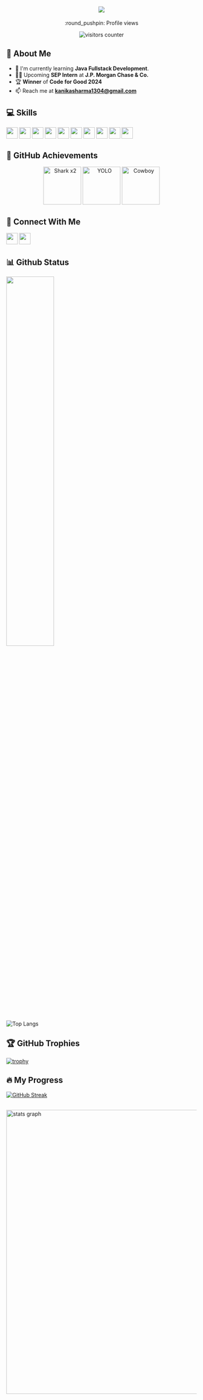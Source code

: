 <h1 align="center">
  <a href="https://git.io/typing-svg">
    <img src="https://readme-typing-svg.herokuapp.com?font=Fira+Code&weight=600&size=30&duration=4000&color=000000&center=true&vCenter=true&lines=HHHHHi,+I'm+Kanika+Sharma!+👋">
  </a>
</h1>


<p align="center">:round_pushpin: Profile views</p>
<div align="center">
    <img alt="visitors counter" src="https://profile-counter.glitch.me/Kanika0304/count.svg">
</div>

## 💮 About Me
- 🧠 I'm currently learning **Java Fullstack Development**.
- 👩‍💻 Upcoming **SEP Intern** at **J.P. Morgan Chase & Co.**
- 🏆 **Winner** of **Code for Good 2024**
- 📫 Reach me at **kanikasharma1304@gmail.com**

## 💻 Skills
<p>
<img src="https://img.shields.io/badge/Java-%23ED8B00.svg?style=for-the-badge&logo=Java&logoColor=white" height="30px">
<img src="https://img.shields.io/badge/Spring_Boot-%236DB33F.svg?style=for-the-badge&logo=springboot&logoColor=white" height="30px">
<img src="https://img.shields.io/badge/React-%2320232a.svg?style=for-the-badge&logo=react&logoColor=%2361DAFB" height="30px">
<img src="https://img.shields.io/badge/HTML-%23E34F26.svg?style=for-the-badge&logo=html5&logoColor=white" height="30px">
<img src="https://img.shields.io/badge/CSS-%231572B6.svg?style=for-the-badge&logo=css3&logoColor=white" height="30px">
<img src="https://img.shields.io/badge/JavaScript-%23323330.svg?style=for-the-badge&logo=javascript&logoColor=%23F7DF1E" height="30px">
<img src="https://img.shields.io/badge/MySQL-%234479A1.svg?style=for-the-badge&logo=mysql&logoColor=white" height="30px">
<img src="https://img.shields.io/badge/Python-%233776AB.svg?style=for-the-badge&logo=python&logoColor=white" height="30px">
<img src="https://img.shields.io/badge/Postman-%23FF6C37.svg?style=for-the-badge&logo=postman&logoColor=white" height="30px">
<img src="https://img.shields.io/badge/JIRA-%230A0FFF.svg?style=for-the-badge&logo=jira&logoColor=white" height="30px">
</p>

## 🏅 GitHub Achievements
<p align="center">
  <img src="https://github.githubassets.com/images/modules/profile/achievements/pull-shark-default.png" height="100px" alt="Shark x2" />
  <img src="https://github.githubassets.com/images/modules/profile/achievements/yolo-default.png" height="100px" alt="YOLO" />
  <img src="https://github.githubassets.com/images/modules/profile/achievements/quickdraw-default.png" height="100px" alt="Cowboy" />
</p>


## 👥 Connect With Me
<p>
<a href="https://www.linkedin.com/in/kanika-sharma-100401249/"><img src="https://img.shields.io/badge/linkedin-%230077B5.svg?style=for-the-badge&logo=linkedin&logoColor=white" height="30px"></a>
<a href="mailto:kanikasharma1304@gmail.com"><img src="https://img.shields.io/badge/Email-%23D14836.svg?style=for-the-badge&logo=gmail&logoColor=white" height="30px"></a>
</p>

## 📊 Github Status

<a href="https://github.com/Kanika0304"><img width="50%" src="https://github-readme-stats.vercel.app/api?username=Kanika0304&theme=radical&title_color=ff3068"></a>

![Top Langs](https://github-readme-stats.vercel.app/api/top-langs/?username=Kanika0304&hide_progress=true&theme=radical)

## 🏆 GitHub Trophies

[![trophy](https://github-profile-trophy.vercel.app/?username=Kanika0304&theme=darkhub)](https://github.com/ryo-ma/github-profile-trophy)

## 🔥 My Progress
[![GitHub Streak](https://streak-stats.demolab.com/?user=Kanika0304&theme=highcontrast)](https://git.io/streak-stats)

<br>
<div>
  <img src="http://github-profile-summary-cards.vercel.app/api/cards/profile-details?username=Kanika0304&theme=bear" width="750" alt="stats graph"/>
</div>
